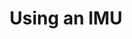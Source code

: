 ---
published: true
layout: post
title: Using an IMU
category: blog
tags: IMU, quaternions, math, vectors, 3D
---